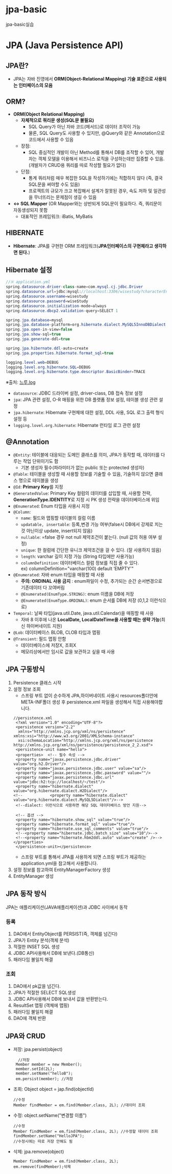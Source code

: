 # jpa-basic
jpa-basic실습
# JPA (Java Persistence API)
## JPA란?
- JPA는 자바 진영에서 **ORM(Object-Relational Mapping) 기술 표준으로 사용되는 인터페이스의 모음**
## ORM?
- **ORM(Object Relational Mapping)**
	- **자체적으로 쿼리문 생성(SQL문 불필요)**
		-   SQL Query가 아닌 자바 코드(메서드)로 데이터 조작이 가능
		-   물론, SQL Query도 사용할 수 있지만, @Query와 같은 Annotation으로 코드에서 사용할 수 있음
	- 장점:
		- SQL 중심적인 개발이 아닌 Method를 통해서 DB를 조작할 수 있어, 개발자는 객체 모델을 이용해서 비즈니스 로직을 구성하는데만 집중할 수 있음. (개발자가 CRUD용 쿼리를 따로 작성할 필요가 없다) 
	- 단점: 
		-  통계 쿼리처럼 매우 복잡한 SQL을 작성하기에는 적합하지 않다 (즉, 결국 SQL문을 써야할 수도 있음)
		- 프로젝트의 규모가 크고 복잡해서 설계가 잘못된 경우, 속도 저하 및 일관성을 무너뜨리는 문제점이 생길 수 있음
- **↔ SQL Mapper** (OR Mapper와는 상반되게 SQL문이 필요하다. 즉, 쿼리문이 자동생성되지 못함
	- 대표적인 프레임워크: iBatis, MyBatis

## HIBERNATE
- **Hibernate**: JPA를 구현한 ORM 프레임워크(**JPA인터페이스의 구현체라고 생각하면 된다.**)

## Hibernate 설정
```java
//※ application.yml
spring.datasource.driver-class-name=com.mysql.cj.jdbc.Driver
spring.datasource.url=jdbc:mysql://localhost:3306/wisestudy?characterEncoding=UTF-8&serverTimezone=Asia/Seoul
spring.datasource.username=wisestudy
spring.datasource.password=wise$tudy
spring.datasource.initialization-mode=always
spring.datasource.dbcp2.validation-query=SELECT 1

spring.jpa.database=mysql
spring.jpa.database-platform=org.hibernate.dialect.MySQL5InnoDBDialect
spring.jpa.open-in-view=false
spring.jpa.show-sql=true
spring.jpa.generate-ddl=true

spring.jpa.hibernate.ddl-auto=create
spring.jpa.properties.hibernate.format_sql=true

logging.level.web=DEBUG
logging.level.org.hibernate.SQL=DEBUG
logging.level.org.hibernate.type.descriptor.BasicBinder=TRACE
```
※출처: [느루.log](https://velog.io/@chyin370/ToyProject-JPAHibernate-%EC%A0%81%EC%9A%A9%ED%95%98%EA%B8%B0) <br>

-   `datasource`: JDBC 드라이버 설정, driver-class, DB 접속 정보 설정
-   `jpa`: JPA 관련 설정, O-R 매핑을 위한 DB 플랫폼 정보 설정, 테이블 생성 관련 설정
-   `jpa.hibernate`: Hibernate 구현체에 대한 설정, DDL 사용, SQL 로그 출력 형식 설정 등
-   `logging.lovel.org.hibernate`: Hibernate 런타임 로그 관련 설정


## @Annotation
- `@Entity`: 테이블에 대응되는 도메인 클래스를 의미, JPA가 동작할 때, 데이터를 다루는 작업 단위이기도 함
	-  기본 생성자 필수(파라미터가 없는 public 또는 protected 생성자)
- `@Table`: 테이블을 생성할 때 사용할 정보를 기술할 수 있음, 기술하지 않으면 클래스 명으로 테이블을 생성
- `@Id`:  **Primary Key**를 지정
- `@GeneratedValue`: Primary Key 컬럼의 데이터를 삽입할 때, 사용할 전략,  **GenerationType.IDENTITY**로 지정 시 PK 생성 전략을 데이터베이스에 위임
- `@Enumerated`: Enum 타입을 사용시 지정
- `@Column`: 
	- `name`: 필드와 맵핑할 테이블의 컬럼 이름
	- `updatable, insertable`: 등록,변경 가능 여부(false시 DB에서 강제로 치는것 아닌이상 update, insert되지 않음)
	- `nullable`: =false 경우 not null 제약조건이 붙는다. (null 값의 허용 여부 설정)
	- `unique`: 한 컬럼에 간단한 유니크 제약조건을 걸 수 있다. (잘 사용하지 않음) 
	- `length`: varchar 길이 지정 가능 (String 타입에만 사용가능)
	- `columnDefinition`: 데이터베이스 컬럼 정보를 직접 줄 수 있다. <br>
	ex) columnDefinition="varchar(100) default ‘EMPTY'"
- `@Enumerated`: 자바 enum 타입을 매핑할 때 사용
	- **주의: ORDINAL 사용 금지** : enum파일이 수정, 추가되는 순간 순서변경으로 기존데이터 다 꼬여버림
	- `@Enumerated(EnumType.STRING)`: enum 이름을 DB에 저장
	- `@Enumerated(EnumType.ORDINAL)`: enum 순서를 DB에 저장 (0,1,2 이런식으로)
- `Temporal`: 날짜 타입(java.util.Date, java.util.Calendar)을 매핑할 때 사용
	- 자바 8 이후에 나온 **LocalDate, LocalDateTime을 사용할 때는 생략 가능**(최신 하이버네이트 지원) 
- `@Lob`: 데이터베이스 BLOB, CLOB 타입과 맵핑
- `@Transient`: 필드 맵핑 안함
	- 데이터베이스에 저장X, 조회X
	- 메모리상에서만 임시로 값을 보관하고 싶을 때 사용 


## JPA 구동방식
1. Persistence 클래스 시작
2. 설정 정보 조회
    - 스프링 부트 없이 순수하게 JPA,하이버네이트 사용시 resources폴더안에 META-INF폴더 생성 후 persistence.xml 파일을 생성해서 직접 사용해야합니다. 
    ```
    //persistence.xml 
     <?xml version="1.0" encoding="UTF-8"?>  
     <persistence version="2.2"  
      xmlns="http://xmlns.jcp.org/xml/ns/persistence" xmlns:xsi="http://www.w3.org/2001/XMLSchema-instance"  
      xsi:schemaLocation="http://xmlns.jcp.org/xml/ns/persistence http://xmlns.jcp.org/xml/ns/persistence/persistence_2_2.xsd">  
     <persistence-unit name="hello">  
     <properties>  <!-- 필수 속성 -->  
     <property name="javax.persistence.jdbc.driver" value="org.h2.Driver"/>  
     <property name="javax.persistence.jdbc.user" value="sa"/>  
     <property name="javax.persistence.jdbc.password" value=""/>  
     <property name="javax.persistence.jdbc.url" value="jdbc:h2:tcp://localhost/~/test"/>  
     <property name="hibernate.dialect" value="org.hibernate.dialect.H2Dialect"/>  
    <!--            <property name="hibernate.dialect" value="org.hibernate.dialect.MySQL5Dialect"/>-->  
     <!--dialect: 이런식으로 사용하면 해당 SQL 데이터베이스 방언 지원-->  
	  
     <!-- 옵션 -->  
     <property name="hibernate.show_sql" value="true"/>  
     <property name="hibernate.format_sql" value="true"/>  
     <property name="hibernate.use_sql_comments" value="true"/>  
     <!--<property name="hibernate.jdbc.batch_size" value="10"/>-->  
     <!--<property name="hibernate.hbm2ddl.auto" value="create" />-->  </properties>  
     </persistence-unit></persistence>
    ```
    - 스프링 부트를 통해서 JPA를 사용하게 되면 스프링 부트가 제공하는 application.yml을 참고해서 사용합니다.
3. 설정 정보를 참고하여 EntityManagerFactory 생성
4. EntityManager 생성

## JPA 동작 방식
JPA는 애플리케이션(JAVA애플리케이션)과 JDBC 사이에서 동작
### 등록
1. DAO에서 EntityObject를 PERSIST(즉, 객체를 넘긴다)
2. JPA가 Entity 분석(객체 분석)
3. 적절한 INSET SQL 생성
4. JDBC API사용해서 DB에 보낸다.(DB통신)
5. 패러다임 불일치 해결

### 조회
1. DAO에서 pk값을 넘긴다.
2. JPA가 적절한 SELECT SQL생성
3. JDBC API사용해서 DB에 보내서 값을 반환받는다.
4. ResultSet 맵핑 (객체에 맵핑)
5. 패러다임 불일치 해결
6. DAO에 객체 반환

## JPA와 CRUD
- 저장: jpa.persist(object)
  ```
    //저장  
   Member member = new Member();  
   member.setId(2L);  
   member.setName("helloB");  
   em.persist(member); //저장
  ```

- 조회: Object object = jap.find(objectId)
  ```
  //수정  
  Member findMember = em.find(Member.class, 2L); //데이터 조회  
  ```
- 수정: object.setName("변경할 이름")
  ```
  //수정  
  Member findMember = em.find(Member.class, 2L); //수정할 데이터 조회  
  findMember.setName("HelloJPA");  
  //수정시에는 따로 저장 안해도 됨
  ```
- 삭제: jpa.remove(object)
  ```
  Member findMember = em.find(Member.class, 2L);
  em.remove(findMember);삭제
  ```

